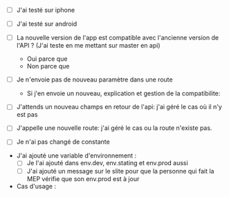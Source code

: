 - [ ] J'ai testé sur iphone
- [ ] J'ai testé sur android

- [ ] La nouvelle version de l'app est compatible avec l'ancienne version de l'API ? (J'ai teste en me mettant sur
  master en api)
  - Oui parce que
  - Non parce que

- [ ] Je n'envoie pas de nouveau paramètre dans une route
    - Si j'en envoie un nouveau, explication et gestion de la compatibilite:
- [ ] J'attends un nouveau champs en retour de l'api: j'ai géré le cas où il n'y est pas
- [ ] J'appelle une nouvelle route: j'ai géré le cas ou la route n'existe pas.
- [ ] Je n'ai pas changé de constante

- J'ai ajouté une variable d'environnement :
  - [ ] Je l'ai ajouté dans env.dev, env.stating et env.prod aussi
  - [ ] J'ai ajouté un message sur le slite pour que la personne qui fait la MEP vérifie que son env.prod est à jour

- Cas d'usage : 
